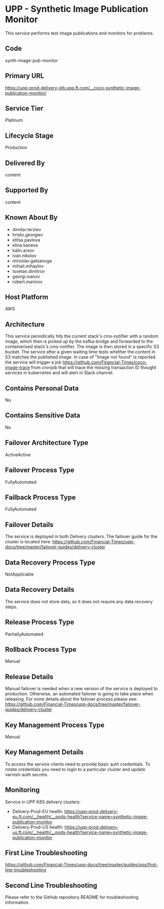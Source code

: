 # UPP - Synthetic Image Publication Monitor

This service performs test image publications and monitors for problems.

## Code

synth-image-pub-monitor

## Primary URL

<https://upp-prod-delivery-glb.upp.ft.com/__coco-synthetic-image-publication-monitor/>

## Service Tier

Platinum

## Lifecycle Stage

Production

## Delivered By

content

## Supported By

content

## Known About By

- dimitar.terziev
- hristo.georgiev
- elitsa.pavlova
- elina.kaneva
- kalin.arsov
- ivan.nikolov
- miroslav.gatsanoga
- mihail.mihaylov
- tsvetan.dimitrov
- georgi.ivanov
- robert.marinov

## Host Platform

AWS

## Architecture

This service periodically hits the current stack's cms-notifier with a random image, which then is picked up by the kafka-bridge 
and forwarded to the containerised stack's cms-notifier. The image is then stored in a specific S3 bucket. The service after 
a given waiting time tests whether the content in S3 matches the published image. In case of "Image not found" is reported 
the service will trigger a job <https://github.com/Financial-Times/coco-image-trace> from cronjob that will trace the missing 
transaction ID thought services in kubernetes and will alert in Slack channel.

## Contains Personal Data

No

## Contains Sensitive Data

No

## Failover Architecture Type

ActiveActive

## Failover Process Type

FullyAutomated

## Failback Process Type

FullyAutomated

## Failover Details

The service is deployed in both Delivery clusters.
The failover guide for the cluster is located here:
<https://github.com/Financial-Times/upp-docs/tree/master/failover-guides/delivery-cluster>

## Data Recovery Process Type

NotApplicable

## Data Recovery Details

The service does not store data, so it does not require any data recovery steps.

## Release Process Type

PartiallyAutomated

## Rollback Process Type

Manual

## Release Details

Manual failover is needed when a new version of
the service is deployed to production.
Otherwise, an automated failover is going to take place when releasing.
For more details about the failover process please see: <https://github.com/Financial-Times/upp-docs/tree/master/failover-guides/delivery-cluster>

## Key Management Process Type

Manual

## Key Management Details

To access the service clients need to provide basic auth credentials.
To rotate credentials you need to login to a particular cluster and update varnish-auth secrets.

## Monitoring

Service in UPP K8S delivery clusters:

- Delivery-Prod-EU health: <https://upp-prod-delivery-eu.ft.com/__health/__pods-health?service-name=synthetic-image-publication-monitor>
- Delivery-Prod-US health: <https://upp-prod-delivery-us.ft.com/__health/__pods-health?service-name=synthetic-image-publication-monitor>

## First Line Troubleshooting

<https://github.com/Financial-Times/upp-docs/tree/master/guides/ops/first-line-troubleshooting>

## Second Line Troubleshooting

Please refer to the GitHub repository README for troubleshooting information.
